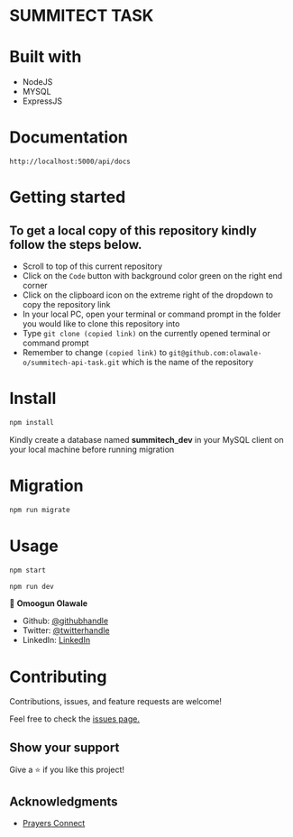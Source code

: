# SUMMITECT TASK

# Built with
- NodeJS
- MYSQL
- ExpressJS

# Documentation

`http://localhost:5000/api/docs`
# Getting started
## To get a local copy of this repository kindly follow the steps below.
- Scroll to top of this current repository
- Click on the `Code` button with background color green on the right end corner
- Click on the clipboard icon on the extreme right of the dropdown to copy the repository link
- In your local PC, open your terminal or command prompt in the folder you would like to clone this repository into
- Type `git clone (copied link)` on the currently opened terminal or command prompt
- Remember to change `(copied link)` to `git@github.com:olawale-o/summitech-api-task.git` which is the name of the repository

# Install
```bash
npm install
```

Kindly create a database named **summitech_dev** in your MySQL client on your local machine before running migration
# Migration

```bash
npm run migrate
```

# Usage
```bash
npm start
```

```bash
npm run dev
```


👤 **Omoogun Olawale**

* Github: [@githubhandle](https://github.com/olawale-o)
* Twitter: [@twitterhandle](https://twitter.com/ibreaktherules)
* LinkedIn: [LinkedIn](https://www.linkedin.com/in/olawaleomoogun/)

# Contributing
Contributions, issues, and feature requests are welcome!

Feel free to check the [issues page.](https://github.com/olawale-o/summitech-api-task/issues)
## Show your support

Give a ⭐️ if you like this project!

## Acknowledgments

- [Prayers Connect](http://www.summitech.io/)
